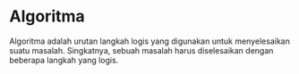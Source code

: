 # Algoritma
Algoritma adalah urutan langkah logis yang digunakan untuk menyelesaikan suatu masalah. Singkatnya, sebuah masalah harus diselesaikan dengan beberapa langkah yang logis.

